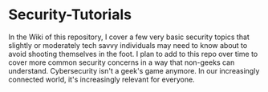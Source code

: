 # Security-Tutorials
In the Wiki of this repository, I cover a few very basic security topics that slightly or moderately tech savvy individuals may need to know about to avoid shooting themselves in the foot.
I plan to add to this repo over time to cover more common security concerns in a way that non-geeks can understand.
Cybersecurity isn't a geek's game anymore. In our increasingly connected world, it's increasingly relevant for everyone.
